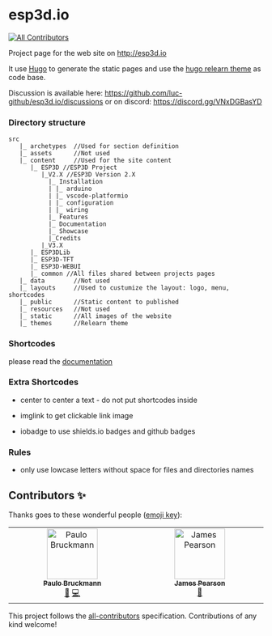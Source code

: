 # esp3d.io
<!-- ALL-CONTRIBUTORS-BADGE:START - Do not remove or modify this section -->
[![All Contributors](https://img.shields.io/badge/all_contributors-2-orange.svg?style=flat-square)](#contributors-)
<!-- ALL-CONTRIBUTORS-BADGE:END -->
Project page for the web site on http://esp3d.io

It use [Hugo](https://gohugo.io/) to generate the static pages and use the [hugo relearn theme](https://mcshelby.github.io/hugo-theme-relearn/) as code base.

Discussion is available here: https://github.com/luc-github/esp3d.io/discussions or on discord: https://discord.gg/VNxDGBasYD

### Directory structure
```
src
   |_ archetypes  //Used for section definition
   |_ assets      //Not used
   |_ content     //Used for the site content
      |_ ESP3D //ESP3D Project
         |_V2.X //ESP3D Version 2.X
           |_ Installation
           | |_ arduino
           | |_ vscode-platformio
           | |_ configuration
           | |_ wiring
           |_ Features
           |_ Documentation
           |_ Showcase
           |_Credits
         |_V3.X
      |_ ESP3DLib
      |_ ESP3D-TFT
      |_ ESP3D-WEBUI
      |_ common //All files shared between projects pages
   |_ data        //Not used
   |_ layouts     //Used to custumize the layout: logo, menu, shortcodes
   |_ public      //Static content to published
   |_ resources   //Not used
   |_ static      //All images of the website
   |_ themes      //Relearn theme
```

### Shortcodes

please read the [documentation](https://mcshelby.github.io/hugo-theme-relearn/)

### Extra Shortcodes
* center
to center a text - do not put shortcodes inside

* imglink
to get clickable link image

* iobadge
to use shields.io badges and github badges

### Rules
* only use lowcase letters without space for files and directories names 

## Contributors ✨

Thanks goes to these wonderful people ([emoji key](https://allcontributors.org/docs/en/emoji-key)):

<!-- ALL-CONTRIBUTORS-LIST:START - Do not remove or modify this section -->
<!-- prettier-ignore-start -->
<!-- markdownlint-disable -->
<table>
  <tbody>
    <tr>
      <td align="center" valign="top" width="14.28%"><a href="http://dev76.org"><img src="https://avatars.githubusercontent.com/u/222385?v=4?s=100" width="100px;" alt="Paulo Bruckmann"/><br /><sub><b>Paulo Bruckmann</b></sub></a><br /><a href="#ideas-peekpt" title="Ideas, Planning, & Feedback">🤔</a> <a href="https://github.com/luc-github/esp3d.io/commits?author=peekpt" title="Code">💻</a></td>
      <td align="center" valign="top" width="14.28%"><a href="https://github.com/jamespearson04"><img src="https://avatars.githubusercontent.com/u/26628667?v=4?s=100" width="100px;" alt="James Pearson"/><br /><sub><b>James Pearson</b></sub></a><br /><a href="https://github.com/luc-github/esp3d.io/commits?author=jamespearson04" title="Documentation">📖</a></td>
    </tr>
  </tbody>
</table>

<!-- markdownlint-restore -->
<!-- prettier-ignore-end -->

<!-- ALL-CONTRIBUTORS-LIST:END -->

This project follows the [all-contributors](https://github.com/all-contributors/all-contributors) specification. Contributions of any kind welcome!